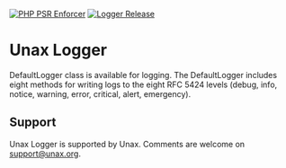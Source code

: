 [![PHP PSR Enforcer](https://github.com/unax-org/logger/actions/workflows/phpcs.yml/badge.svg)](https://github.com/unax-org/logger/actions/workflows/phpcs.yml)
[![Logger Release](https://github.com/unax-org/logger/actions/workflows/theme-release.yml/badge.svg)](https://github.com/unax-org/logger/actions/workflows/release.yml)

# Unax Logger

DefaultLogger class is available for logging. The DefaultLogger includes eight methods for writing logs to the eight RFC 5424 levels (debug, info, notice, warning, error, critical, alert, emergency).

## Support
Unax Logger is supported by Unax. Comments are welcome on support@unax.org.
